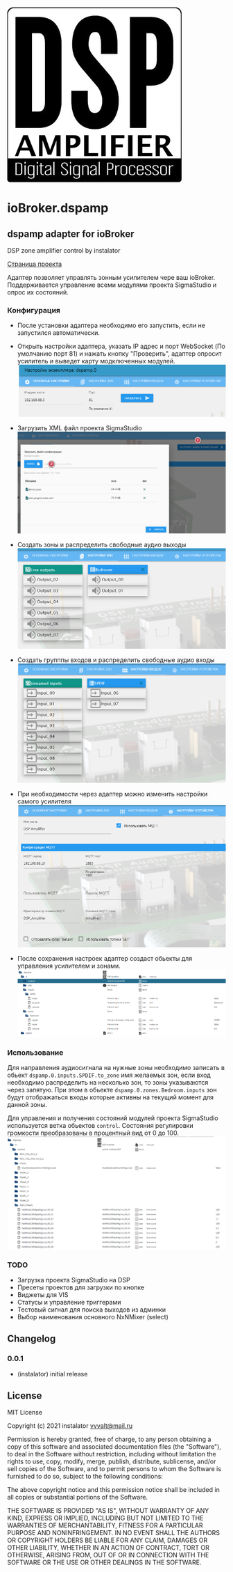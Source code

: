 ![Logo](admin/dspamp.png)
# ioBroker.dspamp

## dspamp adapter for ioBroker

DSP zone amplifier control by instalator

[Страница проекта](https://blog.instalator.ru/archives/category/dsp-%d1%83%d1%81%d0%b8%d0%bb%d0%b8%d1%82%d0%b5%d0%bb%d1%8c)

Адаптер позволяет управлять зонным усилителем чере ваш ioBroker.
Поддерживается управление всеми модулями проекта SigmaStudio и опрос их состояний. 

### Конфигурация

 - После установки адаптера необходимо его запустить, если не запустился автоматически.
 - Открыть настройки адаптера, указать IP адрес и порт WebSocket (По умолчанию порт 81) и нажать кнопку "Проверить", адаптер опросит усилитель и выведет карту модключенных модулей.
![](admin/img/config_1.png)

 - Загрузить XML файл проекта SigmaStudio
![](admin/img/config_2.png)

 - Создать зоны и распределить свободные аудио выходы
![](admin/img/config_3.png)

 - Создать групппы входов и распределить свободные аудио входы
![](admin/img/config_4.png)

- При необходимости через адаптер можно изменить настройки самого усилителя 
![](admin/img/config_5.png)

- После сохранения настроек адаптер создаст обьекты для управления усилителем и зонами.
![](admin/img/config_6.png)

### Использование

Для направления аудиосигнала на нужные зоны необходимо записать в обьект `dspamp.0.inputs.SPDIF.to_zone` имя желаемых зон, если вход необходимо распределить на несколько зон, то зоны указываются через запятую.
При этом в обьекте `dspamp.0.zones.Bedroom.inputs` зон будут отображаться входы которые активны на текущий момент для данной зоны. 

Для управления и получения состояний модулей проекта SigmaStudio используется ветка обьектов `control`. Состояния регулировки громкости преобразованы в процентный вид от 0 до 100.
![](admin/img/config_7.png)

### TODO

- Загрузка проекта SigmaStudio на DSP
- Пресеты проектов для загрузки по кнопке
- Виджеты для VIS
- Статусы и управление триггерами
- Тестовый сигнал для поиска выходов из админки
- Выбор наименования основного NxNMixer (select)

## Changelog

### 0.0.1
* (instalator) initial release

## License
MIT License

Copyright (c) 2021 instalator <vvvalt@mail.ru>

Permission is hereby granted, free of charge, to any person obtaining a copy
of this software and associated documentation files (the "Software"), to deal
in the Software without restriction, including without limitation the rights
to use, copy, modify, merge, publish, distribute, sublicense, and/or sell
copies of the Software, and to permit persons to whom the Software is
furnished to do so, subject to the following conditions:

The above copyright notice and this permission notice shall be included in all
copies or substantial portions of the Software.

THE SOFTWARE IS PROVIDED "AS IS", WITHOUT WARRANTY OF ANY KIND, EXPRESS OR
IMPLIED, INCLUDING BUT NOT LIMITED TO THE WARRANTIES OF MERCHANTABILITY,
FITNESS FOR A PARTICULAR PURPOSE AND NONINFRINGEMENT. IN NO EVENT SHALL THE
AUTHORS OR COPYRIGHT HOLDERS BE LIABLE FOR ANY CLAIM, DAMAGES OR OTHER
LIABILITY, WHETHER IN AN ACTION OF CONTRACT, TORT OR OTHERWISE, ARISING FROM,
OUT OF OR IN CONNECTION WITH THE SOFTWARE OR THE USE OR OTHER DEALINGS IN THE
SOFTWARE.